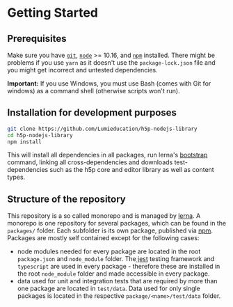 # Getting Started

## Prerequisites

Make sure you have [`git`](https://git-scm.com/), [`node`](https://nodejs.org/) &gt;= 10.16, and [`npm`](https://www.npmjs.com/get-npm) installed. There might be problems if you use `yarn` as it doesn't use the `package-lock.json` file and you might get incorrect and untested dependencies.

**Important:** If you use Windows, you must use Bash \(comes with Git for windows\) as a command shell \(otherwise scripts won't run\).

## Installation for development purposes

```bash
git clone https://github.com/Lumieducation/h5p-nodejs-library
cd h5p-nodejs-library
npm install
```

This will install all dependencies in all packages, run lerna's [bootstrap](https://lerna.js.org/#command-bootstrap) command, linking all cross-dependencies and downloads test-dependencies such as the h5p core and editor library as well as content types.

## Structure of the repository

This repository is a so called monorepo and is managed by [lerna](https://lerna.js.org). A monorepo is one repository for several packages, which can be found in the `packages/` folder. Each subfolder is its own package, published via [npm](https://www.npmjs.com). Packages are mostly self contained except for the following cases:  

* node modules needed for every package are located in the root `package.json` and `node_module` folder. The[ jest](https://jestjs.io) testing framework and `typescript` are used in every package - therefore these are installed in the root `node_module` folder and made accessible in every package.
* data used for unit and integration tests that are required by more than one package are located in `test/data`. Data used for only single packages is located in the respective `package/<name>/test/data` folder.
